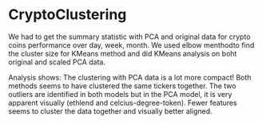 # CryptoClustering

We had to get the summary statistic with PCA and original data for  crypto coins performance over day, week, month.
We used elbow menthodto find the cluster size for KMeans method and did KMeans analysis on boht original and scaled PCA data.

Analysis shows:
The clustering with PCA data is a lot more compact! Both methods seems to have clustered the same tickers together. The two outliers are identified in both models but in the PCA model, it is very apparent visually (ethlend and celcius-degree-token). Fewer features seems to cluster the data together and visually better aligned.  

